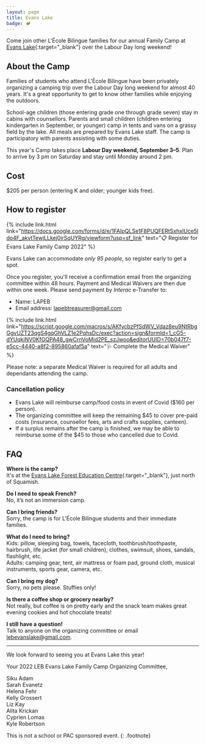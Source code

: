 ```yaml
---
layout: page
title: Evans Lake
badge: 🏕
---
```


Come join other L'École Bilingue families for our annual Family Camp at [Evans Lake](https://evanslake.com/){:target="_blank"} over the Labour Day long weekend!

## About the Camp

Families of students who attend L'École Bilingue have been privately organizing a camping trip over the Labour Day long weekend for almost 40 years. It's a great opportunity to get to know other families while enjoying the outdoors.

School-age children (those entering grade one through grade seven) stay in cabins with counsellors. Parents and small children (children entering kindergarten in September, or younger) camp in tents and vans on a grassy field by the lake. All meals are prepared by Evans Lake staff. The camp is participatory with parents assisting with some duties.

This year's Camp takes place **Labour Day weekend, September 3–5**. Plan to arrive by 3 pm on Saturday and stay until Monday around 2 pm.

## Cost

$205 per person (entering K and older; younger kids free).

## How to register 

{% include link.html link="https://docs.google.com/forms/d/e/1FAIpQLSe1F8PUQFERtSxhxlUce5ldo4F_akvtTewjLLkej0irSqUYRg/viewform?usp=sf_link" text="📋 Register for Evans Lake Family Camp 2022" %}

Evans Lake can accommodate _only 95 people_, so register early to get a spot. 

Once you register, you'll receive a confirmation email from the organizing committee within 48 hours. Payment and Medical Waivers are then due within one week. Please send payment by _Interac_ e-Transfer to:

*	Name: LAPEB
*	Email address: lapebtreasurer@gmail.com

{% include link.html link="https://script.google.com/macros/s/AKfycbzPfSdWV_Vdaz8eu9NtRbgGgvUZT23qgS4gqGhVLZ1e2PqhsDc/exec?action=sign&formId=1_cG5-dYUqkjNV0KfGQPA48_gwCrnVoMid2PE_szJwoo&editorUUID=70b047f7-e5cc-4440-a8f2-895860afaf5a" text="🩺 Complete the Medical Waiver" %}

Please note: a separate Medical Waiver is required for all adults and dependants attending the camp.

### Cancellation policy

*	Evans Lake will reimburse camp/food costs in event of Covid ($160 per person).
*	The organizing committee will keep the remaining $45 to cover pre-paid costs (insurance, counsellor fees, arts and crafts supplies, canteen).
*	If a surplus remains after the camp is finished, we may be able to reimburse some of the $45 to those who cancelled due to Covid.

## FAQ

**Where is the camp?**  
It's at the [Evans Lake Forest Education Centre](https://goo.gl/maps/eU2bzYBFbjybUhtz7){:target="_blank"}, just north of Squamish.

**Do I need to speak French?**  
No, it’s not an immersion camp.

**Can I bring friends?**  
Sorry, the camp is for L'École Bilingue students and their immediate families.

**What do I need to bring?**  
Kids: pillow, sleeping bag, towels, facecloth, toothbrush/toothpaste, hairbrush, life jacket (for small children), clothes, swimsuit, shoes, sandals, flashlight, etc.  
Adults: camping gear, tent, air mattress or foam pad, ground cloth, musical instruments, sports gear, camera, etc.

**Can I bring my dog?**  
Sorry, no pets please. Stuffies only!

**Is there a coffee shop or grocery nearby?**  
Not really, but coffee is on pretty early and the snack team makes great evening cookies and hot chocolate treats!

**I still have a question!**  
Talk to anyone on the organizing committee or email [lebevanslake@gmail.com](mailto:lebevanslake@gmail.com).

---

We look forward to seeing you at Evans Lake this year!

Your 2022 LEB Evans Lake Family Camp Organizing Committee,

Siku Adam  
Sarah Evanetz  
Helena Fehr  
Kelly Grossert  
Liz Kay  
Alita Krickan  
Cyprien Lomas  
Kyle Robertson

This is not a school or PAC sponsored event.
{: .footnote}
